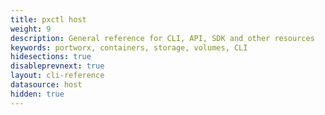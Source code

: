 ```yaml
---
title: pxctl host
weight: 9
description: General reference for CLI, API, SDK and other resources
keywords: portworx, containers, storage, volumes, CLI
hidesections: true
disableprevnext: true
layout: cli-reference
datasource: host
hidden: true
---
```


